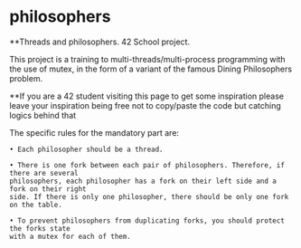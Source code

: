 # philosophers
**Threads and philosophers. 42 School project.

This project is a training to multi-threads/multi-process programming with the use of mutex, in the form of a variant of the famous Dining Philosophers problem.

**If you are a 42 student visiting this page to get some inspiration please leave your inspiration being free not to copy/paste the code but catching logics behind that

The specific rules for the mandatory part are:
```
• Each philosopher should be a thread.

• There is one fork between each pair of philosophers. Therefore, if there are several
philosophers, each philosopher has a fork on their left side and a fork on their right
side. If there is only one philosopher, there should be only one fork on the table.

• To prevent philosophers from duplicating forks, you should protect the forks state
with a mutex for each of them.
